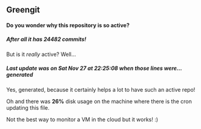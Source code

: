 ## Greengit

#### Do you wonder why this repository is so active?

##### After all it has 24482 commits!

But is it *really* active? Well...

##### Last update was on Sat Nov 27 at 22:25:08 when those lines were... generated

Yes, generated, because it certainly helps a lot to have such an active repo!

Oh and there was **26%** disk usage on the machine
where there is the cron updating this file.

Not the best way to monitor a VM in the cloud but it works! :)
